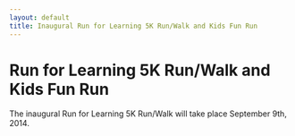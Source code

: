 ```yaml
---
layout: default
title: Inaugural Run for Learning 5K Run/Walk and Kids Fun Run
---
```

Run for Learning 5K Run/Walk and Kids Fun Run
=============================================

The inaugural Run for Learning 5K Run/Walk will take place September 9th, 2014.
